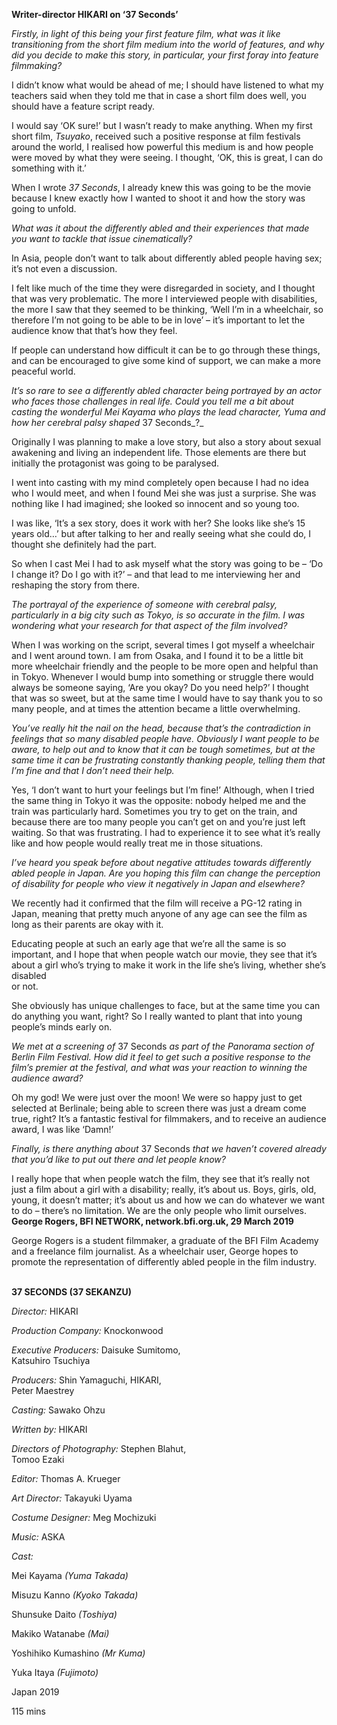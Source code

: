 

**Writer-director HIKARI on ‘37 Seconds’**

_Firstly, in light of this being your first feature film, what was it like transitioning from the short film medium into the world of features, and why did you decide to make this story, in particular, your first foray into feature filmmaking?_

I didn’t know what would be ahead of me; I should have listened to what my teachers said when they told me that in case a short film does well, you should have a feature script ready.

I would say ‘OK sure!’ but I wasn’t ready to make anything. When my first short film, _Tsuyako_, received such a positive response at film festivals around the world, I realised how powerful this medium is and how people were moved by what they were seeing. I thought, ‘OK, this is great, I can do something with it.’

When I wrote _37 Seconds_, I already knew this was going to be the movie because I knew exactly how I wanted to shoot it and how the story was going to unfold.

_What was it about the differently abled and their experiences that made you want to tackle that issue cinematically?_

In Asia, people don’t want to talk about differently abled people having sex; it’s not even a discussion.

I felt like much of the time they were disregarded in society, and I thought that was very problematic. The more I interviewed people with disabilities, the more I saw that they seemed to be thinking, ‘Well I’m in a wheelchair, so therefore I’m not going to be able to be in love’ – it’s important to let the audience know that that’s how they feel.

If people can understand how difficult it can be to go through these things, and can be encouraged to give some kind of support, we can make a more peaceful world.

_It’s so rare to see a differently abled character being portrayed by an actor who faces those challenges in real life. Could you tell me a bit about casting the wonderful Mei Kayama who plays the lead character, Yuma and how her cerebral palsy shaped_ 37 Seconds_?_

Originally I was planning to make a love story, but also a story about sexual awakening and living an independent life. Those elements are there but initially the protagonist was going to be paralysed.

I went into casting with my mind completely open because I had no idea who I would meet, and when I found Mei she was just a surprise. She was nothing like I had imagined; she looked so innocent and so young too.

I was like, ‘It’s a sex story, does it work with her? She looks like she’s 15 years old…’ but after talking to her and really seeing what she could do, I thought she definitely had the part.

So when I cast Mei I had to ask myself what the story was going to be – ‘Do I change it? Do I go with it?’ – and that lead to me interviewing her and reshaping the story from there.

_The portrayal of the experience of someone with cerebral palsy, particularly in a big city such as Tokyo, is so accurate in the film. I was wondering what your research for that aspect of the film involved?_

When I was working on the script, several times I got myself a wheelchair and I went around town. I am from Osaka, and I found it to be a little bit more wheelchair friendly and the people to be more open and helpful than in Tokyo. Whenever I would bump into something or struggle there would always be someone saying, ‘Are you okay? Do you need help?’ I thought that was so sweet, but at the same time I would have to say thank you to so many people, and at times the attention became a little overwhelming.

_You’ve really hit the nail on the head, because that’s the contradiction in feelings that so many disabled people have. Obviously I want people to be aware, to help out and to know that it can be tough sometimes, but at the same time it can be frustrating constantly thanking people, telling them that I’m fine and that I don’t need their help._

Yes, ‘I don’t want to hurt your feelings but I’m fine!’ Although, when I tried the same thing in Tokyo it was the opposite: nobody helped me and the train was particularly hard. Sometimes you try to get on the train, and because there are too many people you can’t get on and you’re just left waiting. So that was frustrating. I had to experience it to see what it’s really like and how people would really treat me in those situations.

_I’ve heard you speak before about negative attitudes towards differently abled people in Japan. Are you hoping this film can change the perception of disability for people who view it negatively in Japan and elsewhere?_

We recently had it confirmed that the film will receive a PG-12 rating in Japan, meaning that pretty much anyone of any age can see the film as long as their parents are okay with it.

Educating people at such an early age that we’re all the same is so important, and I hope that when people watch our movie, they see that it’s about a girl who’s trying to make it work in the life she’s living, whether she’s disabled  
or not.

She obviously has unique challenges to face, but at the same time you can do anything you want, right? So I really wanted to plant that into young people’s minds early on.

_We met at a screening of_ 37 Seconds _as part of the Panorama section of Berlin Film Festival. How did it feel to get such a positive response to the film’s premier at the festival, and what was your reaction to winning the audience award?_

Oh my god! We were just over the moon! We were so happy just to get selected at Berlinale; being able to screen there was just a dream come true, right? It’s a fantastic festival for filmmakers, and to receive an audience award, I was like ‘Damn!’

_Finally, is there anything about_ 37 Seconds _that we haven’t covered already that you’d like to put out there and let people know?_

I really hope that when people watch the film, they see that it’s really not just a film about a girl with a disability; really, it’s about us. Boys, girls, old, young, it doesn’t matter; it’s about us and how we can do whatever we want to do – there’s no limitation. We are the only people who limit ourselves.  
**George Rogers, BFI NETWORK, network.bfi.org.uk, 29 March 2019**

George Rogers is a student filmmaker, a graduate of the BFI Film Academy and a freelance film journalist. As a wheelchair user, George hopes to promote the representation of differently abled people in the film industry.
<br><br>

**37 SECONDS (37 SEKANZU)**<br>

_Director:_ HIKARI<br>

_Production Company:_ Knockonwood<br>

_Executive Producers:_ Daisuke Sumitomo,  
Katsuhiro Tsuchiya<br>

_Producers:_ Shin Yamaguchi, HIKARI,  
Peter Maestrey<br>

_Casting:_ Sawako Ohzu<br>

_Written by:_ HIKARI<br>

_Directors of Photography:_ Stephen Blahut,  
Tomoo Ezaki<br>

_Editor:_ Thomas A. Krueger<br>

_Art Director:_ Takayuki Uyama<br>

_Costume Designer:_ Meg Mochizuki<br>

_Music:_ ASKA<br>

_Cast:_<br>

Mei Kayama _(Yuma Takada)_<br>

Misuzu Kanno _(Kyoko Takada)_<br>

Shunsuke Daito _(Toshiya)_<br>

Makiko Watanabe _(Mai)_<br>

Yoshihiko Kumashino _(Mr Kuma)_<br>

Yuka Itaya _(Fujimoto)_<br>

Japan 2019<br>

115 mins<br>
<br>
<!--stackedit_data:
eyJoaXN0b3J5IjpbNTAzODE3MDQ4XX0=
-->
